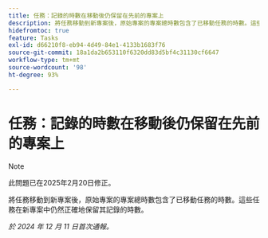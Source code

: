 ```yaml
---
title: 任務：記錄的時數在移動後仍保留在先前的專案上
description: 將任務移動到新專案後，原始專案的專案總時數包含了已移動任務的時數。這些任務在新專案中仍然正確地保留其記錄的時數。
hidefromtoc: true
feature: Tasks
exl-id: d66210f8-eb94-4d49-84e1-4133b1683f76
source-git-commit: 18a1da2b653110f6320dd83d5bf4c31130cf6647
workflow-type: tm+mt
source-wordcount: '98'
ht-degree: 93%

---
```


# 任務：記錄的時數在移動後仍保留在先前的專案上

>[!NOTE]
>
>此問題已在2025年2月20日修正。

將任務移動到新專案後，原始專案的專案總時數包含了已移動任務的時數。這些任務在新專案中仍然正確地保留其記錄的時數。

_於 2024 年 12 月 11 日首次通報。_
